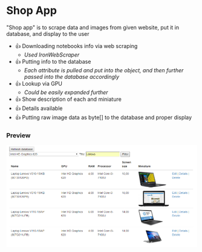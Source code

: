 # Shop App
"Shop app" is to scrape data and images from given website, put it in database, and display to the user

- :+1: Downloading notebooks info via web scraping
  - _Used IronWebScraper_
- :+1: Putting info to the database
  - _Each attribute is pulled and put into the object, and then further passed into the database accordingly_
- :+1: Lookup via GPU
  - _Could be easily expanded further_
- :+1: Show description of each and miniature
- :+1: Details available
- :+1: Putting raw image data as byte[] to the database and proper display

### Preview
<p align="center">
  <img src="2018-03-20 01_55_58-Notebooks list - Shop App.png" width="700"/>
</p>

